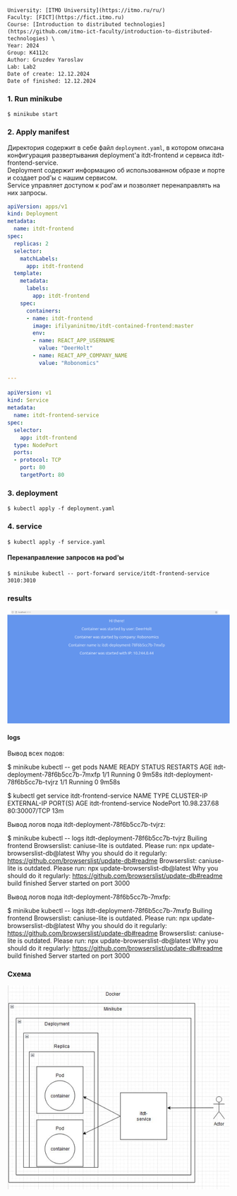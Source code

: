 ```
University: [ITMO University](https://itmo.ru/ru/) 
Faculty: [FICT](https://fict.itmo.ru) 
Course: [Introduction to distributed technologies](https://github.com/itmo-ict-faculty/introduction-to-distributed-technologies) \
Year: 2024
Group: K4112c
Author: Gruzdev Yaroslav
Lab: Lab2
Date of create: 12.12.2024
Date of finished: 12.12.2024
```

### 1. Run minikube
    $ minikube start

### 2. Apply manifest
Директория содержит в себе файл `deployment.yaml`, в котором описана конфигурация развертывания deployment'а itdt-frontend и сервиса itdt-frontend-service.  
Deployment содержит информацию об использованном образе и порте и создает pod'ы с нашим сервисом.  
Service управляет доступом к pod'ам и позволяет перенаправлять на них запросы.

``` yaml
apiVersion: apps/v1
kind: Deployment
metadata:
  name: itdt-frontend
spec:
  replicas: 2
  selector:
    matchLabels:
      app: itdt-frontend
  template:
    metadata:
      labels:
        app: itdt-frontend
    spec:
      containers:
      - name: itdt-frontend
        image: ifilyaninitmo/itdt-contained-frontend:master
        env:
        - name: REACT_APP_USERNAME
          value: "DeerHolt"
        - name: REACT_APP_COMPANY_NAME
          value: "Robonomics"
        
---

apiVersion: v1
kind: Service
metadata:
  name: itdt-frontend-service
spec:
  selector:
    app: itdt-frontend
  type: NodePort
  ports:
  - protocol: TCP
    port: 80
    targetPort: 80
```

### 3. deployment
    $ kubectl apply -f deployment.yaml
    
### 4. service
    $ kubectl apply -f service.yaml

#### Перенаправление запросов на pod'ы
    $ minikube kubectl -- port-forward service/itdt-frontend-service 3010:3010

### results
![first enter](images/image1.png)

#### logs
Вывод всех подов:

$ minikube kubectl -- get pods
NAME                               READY   STATUS    RESTARTS   AGE
itdt-deployment-78f6b5cc7b-7mxfp   1/1     Running   0          9m58s
itdt-deployment-78f6b5cc7b-tvjrz   1/1     Running   0          9m58s


$ kubectl get service itdt-frontend-service
NAME                    TYPE       CLUSTER-IP     EXTERNAL-IP   PORT(S)        AGE
itdt-frontend-service   NodePort   10.98.237.68   <none>        80:30007/TCP   13m


Вывод логов пода itdt-deployment-78f6b5cc7b-tvjrz:
    
$ minikube kubectl -- logs itdt-deployment-78f6b5cc7b-tvjrz
Builing frontend
Browserslist: caniuse-lite is outdated. Please run:
  npx update-browserslist-db@latest
  Why you should do it regularly: https://github.com/browserslist/update-db#readme
Browserslist: caniuse-lite is outdated. Please run:
  npx update-browserslist-db@latest
  Why you should do it regularly: https://github.com/browserslist/update-db#readme
build finished
Server started on port 3000

Вывод логов пода itdt-deployment-78f6b5cc7b-7mxfp:

$ minikube kubectl -- logs itdt-deployment-78f6b5cc7b-7mxfp
Builing frontend
Browserslist: caniuse-lite is outdated. Please run:
  npx update-browserslist-db@latest
  Why you should do it regularly: https://github.com/browserslist/update-db#readme
Browserslist: caniuse-lite is outdated. Please run:
  npx update-browserslist-db@latest
  Why you should do it regularly: https://github.com/browserslist/update-db#readme
build finished
Server started on port 3000



### Схема
![Scheme](images/lab2.drawio.png)
